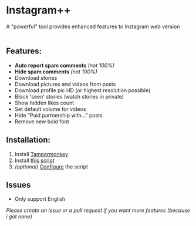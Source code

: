 # Instagram++
A "powerful" tool provides enhanced features to Instagram web version<br/><br/>

## Features:
- **Auto report spam comments** *(not 100%)*
- **Hide spam comments** *(not 100%)*
- Download stories
- Download pictures and videos from posts
- Download profile pic HD (or highest resolution possible)
- Block 'seen' stories (watch stories in private)
- Show hidden likes count
- Set default volume for videos
- Hide "Paid partnership with..." posts
- Remove new bold font

## Installation:
1. Install [Tampermonkey](https://www.tampermonkey.net/)
2. Install [this script](https://github.com/ducng99/InstagramPP/raw/master/InstagramPlusPlus.user.js)
3. *(optional)* [Configure](https://static.ducng.dev/InstagramPP) the script

## Issues
- Only support English

*Please create an issue or a pull request if you want more features (because i got none)*
